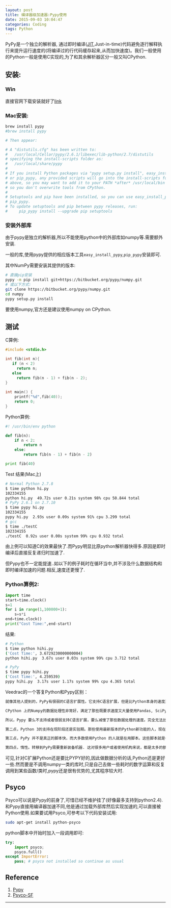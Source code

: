 ```yaml
---
layout: post
title: 编译器级加速器:Pypy使用
date: 2015-09-03 10:04:47
categories: Coding
tags: Python
---
```


PyPy是一个独立的解析器, 通过即时编译([JIT](https://en.wikipedia.org/wiki/Just-in-time_compilation),Just-in-time)代码避免逐行解释执行来提升运行速度的(将编译过的行代码缓存起来,从而加快速度)。我们一般使用的Python一般是使用C实现的,为了和其余解析器区分一般又叫CPython.

## 安装: 

### Win

直接官网下载安装就好了[link](http://pypy.org/download.html)

### Mac安装:

~~~bash
brew install pypy
#brew install pypy

# Then appear:

# A "distutils.cfg" has been written to:
#   /usr/local/Cellar/pypy/2.6.1/libexec/lib-python/2.7/distutils
# specifying the install-scripts folder as:
#   /usr/local/share/pypy
# 
# If you install Python packages via "pypy setup.py install", easy_install_pypy,
# or pip_pypy, any provided scripts will go into the install-scripts folder
# above, so you may want to add it to your PATH *after* /usr/local/bin
# so you don't overwrite tools from CPython.
# 
# Setuptools and pip have been installed, so you can use easy_install_pypy and
# pip_pypy.
# To update setuptools and pip between pypy releases, run:
#     pip_pypy install --upgrade pip setuptools
~~~

### 安装外部库
由于pypy是独立的解析器,所以不能使用python中的外部库如numpy等.需要额外安装.

一般的库,使用pypy提供的相应版本工具`easy_install_pypy`,`pip_pypy`安装即可.

其中NumPy需要安装其提供的版本:

~~~bash
# 直接pip安装
pypy -m pip install git+https://bitbucket.org/pypy/numpy.git
# 或以下方式:
git clone https://bitbucket.org/pypy/numpy.git
cd numpy
pypy setup.py install
~~~

要使用numpy,官方还是建议使用numpy on CPython.

## 测试
C算例: 

~~~c
#include <stdio.h>

int fib(int n){
   if (n < 2)
     return n;
   else
     return fib(n - 1) + fib(n - 2);
}
 
int main() {
    printf("%d",fib(40));
    return 0;
}
~~~
Python算例: 

~~~python
#! /usr/bin/env python

def fib(n):
    if n < 2:
        return n
    else:
        return fib(n - 1) + fib(n - 2)

print fib(40)
~~~

Test 结果(Mac上)

~~~bash
# Normal Python 2.7.8
$ time python hi.py
102334155
python hi.py  49.72s user 0.21s system 98% cpu 50.844 total
# PyPy 2.6.1 on 2.7.10
$ time pypy hi.py
102334155
pypy hi.py  2.93s user 0.09s system 91% cpu 3.299 total
# gcc 
$ time ./testC
102334155 
./testC  0.92s user 0.00s system 99% cpu 0.932 total
~~~

由上例可以知道C的效果最快了.而Pypy明显比原python解析器快得多.原因是即时编译后直接反复递归时加速了.

但Pypy也不一定能提速..如以下的例子耗时在循环当中,并不涉及什么数据结构和即时编译加速的问题.相反,速度还更慢了.

### Python算例2:

~~~python
import time
start=time.clock()
s=1
for i in range(1,100000+1):
    s=s*i
end=time.clock()
print("Cost Time:",end-start)
~~~

结果:

~~~bash
# Python
$ time python hihi.py
('Cost Time:', 3.6729230000000004)
python hihi.py  3.67s user 0.03s system 99% cpu 3.712 total

# PyPy
$ time pypy hihi.py
('Cost Time:', 4.259539)
pypy hihi.py  3.17s user 1.17s system 99% cpu 4.365 total
~~~

Veedrac的一个答复Python和Pypy区别：

~~~markdown
就像其他人提到的，PyPy有很弱的C语言扩展性。它支持C语言扩展，但是比Python本身的速度还慢。因此，很多模块本身就要求使用CPython。

CPython 上的Numpy的数据处理性非常好，满足了那些既要求速度又大量使用Pandas, SciPy等数据分析任务的库的人。

所以，Pypy 要么不支持或者很弱支持C语言扩展，要么减慢了那些数据处理的速度。完全无法比拟既可以满足速度要求又简单易用的CPyhon。

第二点，Python 3的支持在现阶段还是实验期。那些使用最新版本的Python新功能的人，现在应该还不愿意扔掉那些还在新鲜期的新奇功能。

第三点，PyPy 并不是真正的脚本快，而大多数使用Python 的人就是在用脚本。这些脚本就是一些简短的程序。 PyPy 的最大优点是它针对长时间运行的简单数字处理的即时 (JIT) 编译器。直白地说， PyPy的先编译处理时间比CPython长的多。

第四点，惰性。转移到PyPy需要重新装备机器. 这对很多用户或者使用机构来说，都是太多的额外工作了。
~~~

可见,针对C扩展Python还是要比PYPY好的,因此做数据分析的话,Python还是更好一些.然而要是不调用numpy一类的库时,只是自己去做一些耗时的数字运算和反复调用到某些函数/类时,pypy还是很有优势的,尤其程序较大时.

## Psyco

Psyco可以说是Pypy的前身了,可惜已经不维护挂了(好像最多支持到python2.4).和Pypy直接用编译器加速不同,他是通过加载外部库然后实现加速的,可以直接被Python使用.如果要试用Psyco,可参考以下代码安装试用:

~~~bash
sudo apt-get install python-psyco
~~~

python脚本中开始时加入一段调用即可:

~~~python
try:
	import psyco;
	psyco.full()
except ImportError:
	pass; # psyco not installed so continue as usual
~~~

## Reference

1. [Pypy](http://pypy.org/)
2. [Psyco-SF](http://psyco.sourceforge.net/index.html)

------
